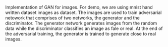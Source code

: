 Implementation of GAN for images. 
For demo, we are using mnist hand written dataset images as dataset. The images are used to train adversarial netowork that comprises of two networks, 
the generator and the discriminator. The generator network generates images from the random data while the discriminator classifies an image as fale or real. 
At the end of the adversarial  training, the generator is trained to generate close to real images. 
